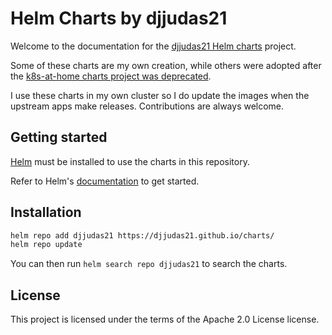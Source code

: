 # Helm Charts by djjudas21

Welcome to the documentation for the [djjudas21 Helm charts](https://github.com/djjudas21/charts) project.

Some of these charts are my own creation, while others were adopted after the
[k8s-at-home charts project was deprecated](https://github.com/k8s-at-home/charts/issues/1761).

I use these charts in my own cluster so I do update the images when the upstream apps make releases.
Contributions are always welcome.

## Getting started

[Helm](https://helm.sh) must be installed to use the charts in this repository.

Refer to Helm's [documentation](https://helm.sh/docs/) to get started.

## Installation

```sh
helm repo add djjudas21 https://djjudas21.github.io/charts/
helm repo update
```

You can then run `helm search repo djjudas21` to search the charts.

## License

This project is licensed under the terms of the Apache 2.0 License license.
